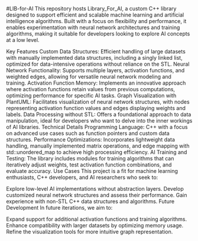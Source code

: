 #LIB-for-AI
This repository hosts Library_For_AI, a custom C++ library designed to support efficient and scalable machine learning and artificial intelligence algorithms. Built with a focus on flexibility and performance, it enables experimentation with neural network architectures and training algorithms, making it suitable for developers looking to explore AI concepts at a low level.

Key Features
Custom Data Structures: Efficient handling of large datasets with manually implemented data structures, including a singly linked list, optimized for data-intensive operations without reliance on the STL.
Neural Network Functionality: Supports multiple layers, activation functions, and weighted edges, allowing for versatile neural network modeling and training.
Activation Function Memory: Implements an innovative approach where activation functions retain values from previous computations, optimizing performance for specific AI tasks.
Graph Visualization with PlantUML: Facilitates visualization of neural network structures, with nodes representing activation function values and edges displaying weights and labels.
Data Processing without STL: Offers a foundational approach to data manipulation, ideal for developers who want to delve into the inner workings of AI libraries.
Technical Details
Programming Language: C++ with a focus on advanced use cases such as function pointers and custom data structures.
Performance Optimizations: Incorporates lightweight data handling, manually implemented matrix operations, and edge mapping with std::unordered_map to achieve high processing efficiency.
AI Training and Testing: The library includes modules for training algorithms that can iteratively adjust weights, test activation function combinations, and evaluate accuracy.
Use Cases
This project is a fit for machine learning enthusiasts, C++ developers, and AI researchers who seek to:

Explore low-level AI implementations without abstraction layers.
Develop customized neural network structures and assess their performance.
Gain experience with non-STL C++ data structures and algorithms.
Future Development
In future iterations, we aim to:

Expand support for additional activation functions and training algorithms.
Enhance compatibility with larger datasets by optimizing memory usage.
Refine the visualization tools for more intuitive graph representation.
